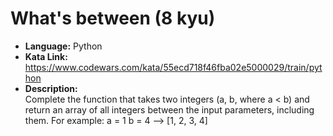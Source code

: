 # What's between (8 kyu)

- **Language:** Python  
- **Kata Link:** https://www.codewars.com/kata/55ecd718f46fba02e5000029/train/python
- **Description:**  
 Complete the function that takes two integers (a, b, where a < b) 
and return an array of all integers between the input parameters, including them.
For example:
a = 1
b = 4
--> [1, 2, 3, 4]